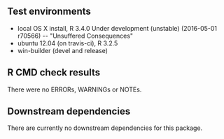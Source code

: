 ## Test environments
* local OS X install, R 3.4.0 Under development (unstable) (2016-05-01 r70566) -- "Unsuffered Consequences"
* ubuntu 12.04 (on travis-ci), R 3.2.5
* win-builder (devel and release)

## R CMD check results
There were no ERRORs, WARNINGs or NOTEs.

## Downstream dependencies
There are currently no downstream dependencies for this package.
